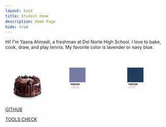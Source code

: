 ```yaml
---
layout: base
title: Student Home 
description: Home Page
hide: true
---
```


Hi! I'm Yasna Ahmadi, a freshman at Del Norte High School. I love to bake, cook, draw, and play tennis. My favorite color is lavender or navy blue. 

<div class="responsive-images" style="display: flex; justify-content: space-evenly; gap: 10px; flex-wrap: wrap;">
  <img src="images/image-removebg-preview.png" alt="alt text" style="width: 20%; height: auto; margin-top: 60px;">
  <img src="images/lavender panton2.png" alt="alt text" style="width: 30%; height: auto;">
  <img src="images/navy blue pantone.png" alt="alt text" style="width: 30%; height: auto;">
</div>

[GITHUB](https://github.com/yasna459/yascoolblog)

[TOOLS CHECK](https://yasna459.github.io/yascoolblog/devops/tools/verify)
